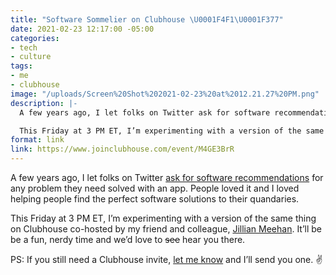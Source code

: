 ```yaml
---
title: "Software Sommelier on Clubhouse \U0001F4F1\U0001F377"
date: 2021-02-23 12:17:00 -05:00
categories:
- tech
- culture
tags:
- me
- clubhouse
image: "/uploads/Screen%20Shot%202021-02-23%20at%2012.21.27%20PM.png"
description: |-
  A few years ago, I let folks on Twitter ask for software recommendationsfor any problem they need solved with an app. People loved it and I loved helping people find the perfect software solutions to their quandaries.

  This Friday at 3 PM ET, I’m experimenting with a version of the same thing on Clubhouse. Co-hosted by my friend and colleague, Jillian Meehan. It’ll be be a fun, nerdy time and we’d love to hear you there.
format: link
link: https://www.joinclubhouse.com/event/M4GE3BrR
---
```


A few years ago, I let folks on Twitter [ask for software recommendations](https://twitter.com/mb/status/893848739437305856) for any problem they need solved with an app. People loved it and I loved helping people find the perfect software solutions to their quandaries.

This Friday at 3 PM ET, I’m experimenting with a version of the same thing on Clubhouse co-hosted by my friend and colleague, [Jillian Meehan](https://jillian.cloud). It’ll be be a fun, nerdy time and we’d love to ~~see~~ hear you there.

PS: If you still need a Clubhouse invite, [let me know](/contact) and I’ll send you one. ✌️